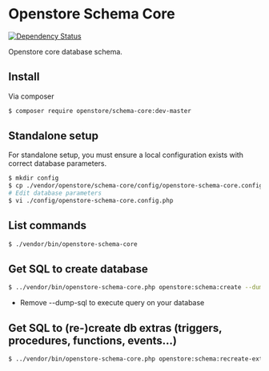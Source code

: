 # Openstore Schema Core

[![Dependency Status](https://www.versioneye.com/user/projects/5677ba2b107997003e0011c3/badge.svg?style=flat)](https://www.versioneye.com/user/projects/5677ba2b107997003e0011c3)

Openstore core database schema.

## Install

Via composer

```sh
$ composer require openstore/schema-core:dev-master
```
    
## Standalone setup

For standalone setup, you must ensure a local configuration exists with
correct database parameters.

```sh
$ mkdir config
$ cp ./vendor/openstore/schema-core/config/openstore-schema-core.config.php.dist ./config/openstore-schema-core.config.php
# Edit database parameters
$ vi ./config/openstore-schema-core.config.php
```

## List commands

```sh
$ ./vendor/bin/openstore-schema-core
```

## Get SQL to create database

```sh
$ ../vendor/bin/openstore-schema-core.php openstore:schema:create --dump-sql
```

* Remove --dump-sql to execute query on your database


## Get SQL to (re-)create db extras (triggers, procedures, functions, events...)

```sh
$ ../vendor/bin/openstore-schema-core.php openstore:schema:recreate-extra --dump-sql
```
	
	